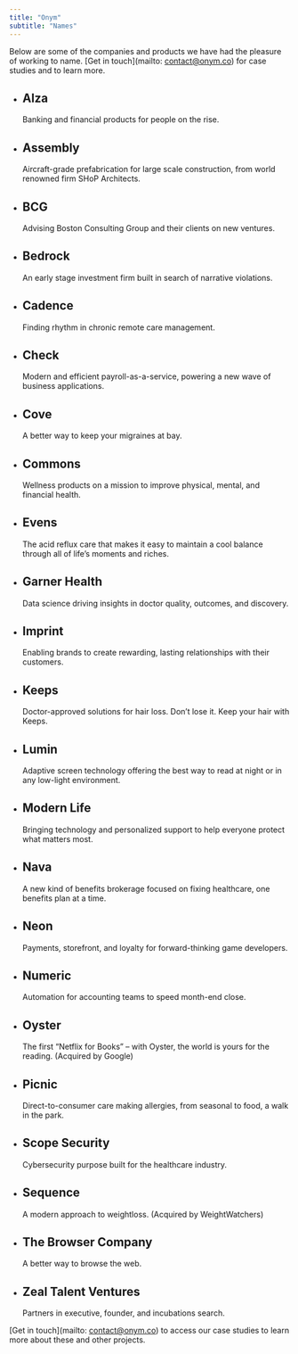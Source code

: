 ```yaml
---
title: "Onym"
subtitle: "Names"
---
```


Below are some of the companies and products we have had the pleasure of working to name.
[Get in touch](mailto: contact@onym.co) for case studies and to learn more.

- ## Alza
  Banking and financial products for people on the rise.
- ## Assembly
  Aircraft-grade prefabrication for large scale construction, from world renowned firm SHoP Architects.
- ## BCG
  Advising Boston Consulting Group and their clients on new ventures.
- ## Bedrock
  An early stage investment firm built in search of narrative violations.
- ## Cadence
  Finding rhythm in chronic remote care management.
- ## Check
  Modern and efficient payroll-as-a-service, powering a new wave of business applications.
- ## Cove
  A better way to keep your migraines at bay.
- ## Commons
  Wellness products on a mission to improve physical, mental, and financial health.
- ## Evens
  The acid reflux care that makes it easy to maintain a cool balance through all of life’s moments and riches.
- ## Garner Health
  Data science driving insights in doctor quality, outcomes, and discovery.
- ## Imprint
  Enabling brands to create rewarding, lasting relationships with their customers.
- ## Keeps
  Doctor-approved solutions for hair loss. Don’t lose it. Keep your hair with Keeps.
- ## Lumin
  Adaptive screen technology offering the best way to read at night or in any low-light environment.
- ## Modern Life
  Bringing technology and personalized support to help everyone protect what matters most.
- ## Nava
  A new kind of benefits brokerage focused on fixing healthcare, one benefits plan at a time.
- ## Neon
  Payments, storefront, and loyalty for forward-thinking game developers.
- ## Numeric
  Automation for accounting teams to speed month-end close.
- ## Oyster
  The first “Netflix for Books” – with Oyster, the world is yours for the reading. (Acquired by Google)
- ## Picnic
  Direct-to-consumer care making allergies, from seasonal to food, a walk in the park.
- ## Scope Security
  Cybersecurity purpose built for the healthcare industry.
- ## Sequence
  A modern approach to weightloss. (Acquired by WeightWatchers)
- ## The Browser Company
  A better way to browse the web.
- ## Zeal Talent Ventures
  Partners in executive, founder, and incubations search.

[Get in touch](mailto: contact@onym.co) to access our case studies to
learn more about these and other projects. 
